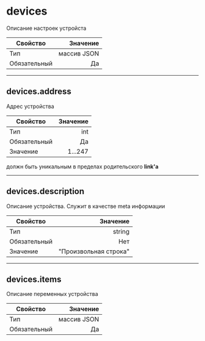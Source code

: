 
# **devices**  

Описание настроек устройста

|Свойство|Значение|
|----|---:|
|Тип|массив JSON|
|Обязательный|Да|

----

## **devices**.address

Адрес устройства

|Свойство|Значение|
|----|---:|
|Тип|int|
|Обязательный|Да|
|Значение|1...247|

должн быть уникальным в пределах родительского **link'а**

----

## **devices**.description

Описание устройства.  Служит в качестве meta информации

|Свойство|Значение|
|----|---:|
|Тип|string|
|Обязательный|Нет|
|Значение|"Произвольная строка"|

----

## **devices**.items  

Описание переменных устройства

|Свойство|Значение|
|----|---:|
|Тип|массив JSON|
|Обязательный|Да|
